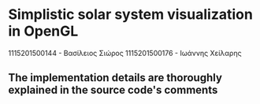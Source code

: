 # Simplistic solar system visualization in OpenGL

1115201500144 - Βασίλειος Σιώρος
1115201500176 - Ιωάννης Χείλαρης

## The implementation details are thoroughly explained in the source code's comments
